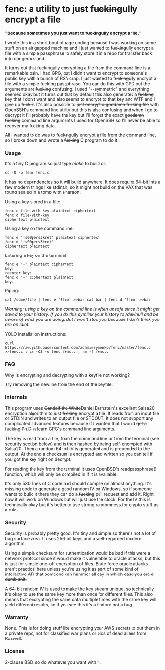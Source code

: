 fenc: a utility to just f~~ucking~~ully encrypt a file
======

**"Because sometimes you just want to f~~ucking~~ully encrypt a file."**

I wrote this in a short bout of rage coding because I was working on
some stuff on an air gapped machine and I just wanted to f~~ucking~~ully
encrypt a file with a simple passphrase to safely store it in a repo
for transfer back into dangerousland.

It turns out that f~~ucking~~ully encrypting a file from the command line
is a remarkable pain. I had GPG, but I didn't want to encrypt to someone's
public key with a bunch of RSA crap. I just wanted to f~~ucking~~ully
encrypt a file with a simple ~~fucking~~ passphrase. You can do this with
GPG but the arguments are ~~fucking~~ confusing. I used "--symmetric"
and everything seemed okay but it turns out that by default this also
generates a ~~fucking~~ key that I don't want and also seems to encrypt to
that key and WTF and I give up ~~fuck it~~. It's also possible to ~~just
encrypt a goddamn fucking file~~ with OpenSSH's command line utility but
this is also confusing and when I go to decrypt it I'll probably have the
key but I'll forget the exact ~~goddamn fucking~~ command line arguments
I used for OpenSSH so I'll never be able to recover my ~~fucking~~ data.

All I wanted to do was to f~~ucking~~ully encrypt a file from the command
line, so I broke down and wrote a ~~fucking~~ C program to do it.

### Usage

It's a tiny C program so just type *make* to build or:

    cc -O -o fenc fenc.c

It has no dependencies so it will build anywhere. It does require 64-bit
ints a few modern things like stdint.h, so it might not build on the
VAX that was found sealed in a tomb with Pharaoh.

Using a key stored in a file:

    fenc e file-with-key plaintext ciphertext
    fenc d file-with-key
    ciphertext plaintext

Using a key on the command line:

    fenc e '!s00pers3kret' plaintext ciphertext
    fenc d '!s00pers3kret'
    ciphertext plaintext

Entering a key on the terminal:

    fenc e '+' plaintext ciphertext
    key:
    reenter key:
    fenc d '+' ciphertext plaintext
    key:

Piping:

    cat /some/file | fenc e '!foo' >>bar cat bar | fenc d '!foo' >>baz

*Warning: using a key on the command line is often unsafe since it
might get saved to your history. If you do this symlink your history
to /dev/null and be aware of what you are doing. But I won't stop you
because I don't think you are an idiot.*

YOLO installation instructions:

    curl https://raw.githubusercontent.com/adamierymenko/fenc/master/fenc.c >>fenc.c ; cc -O2 -o fenc fenc.c ; rm -f fenc.c

### FAQ

Why is encrypting and decrypting with a keyfile not working?

Try removing the newline from the end of the keyfile.

### Internals

This program uses ~~Gandalf the White~~Daniel Bernstein's excellent
Salsa20 encryption algorithm to just ~~fucking~~ encrypt a file. It reads
from an input file or STDIN and writes to an output file or STDOUT. It
does not support any complicated advanced features because if I wanted
that I would ~~get a fucking Ph.D in~~ learn GPG's command line arguments.

The key is read from a file, from the command line or from the terminal
(see security section below) and is then hashed by being self-encrypted
with Salsa20. Then a random 64-bit IV is generated and is prepended to
the output. At the end a checksum is encrypted and written so you can
tell if you got the key right on decrypt.

For reading the key from the terminal it uses OpenBSD's readpassphrase()
function, which will only be compiled in if it is available.

It's only 530 lines of C code and should compile on almost anything. It's
missing code to generate a good random IV on Windows, so if someone
wants to build it there they can do a ~~fucking~~ pull request and add
it. Right now it will work on Windows but will just use the clock. For
the IV this is technically okay but it's better to use strong randomness
for crypto stuff as a rule.

### Security

Security is probably pretty good. It's tiny and simple so there's not
a lot of bug surface area. It uses 256-bit keys and a well-regarded
modern algorithm.

Using a simple checksum for authentication would be bad if this were a
network protocol since it would make it vulnerable to oracle attacks,
but this is just for simple one-off encryption of files. Brute force
oracle attacks aren't practical here unless you're using it as part of
some kind of interactive API that someone can hammer all day ~~in which
case you are a dumb shit.~~

A 64-bit random IV is used to make the key stream unique, so technically
it's okay to use the same key more than once for different files. This
also means that encrypting the same data multiple times with the same key
will yield different results, so if you see this it's a feature not a bug.

### Warranty

None. This is for doing stuff like encrypting your AWS secrets to put
them in a private repo, not for classified war plans or pics of dead
aliens from Roswell.

### License

2-clause BSD, so do whatever you want with it.
